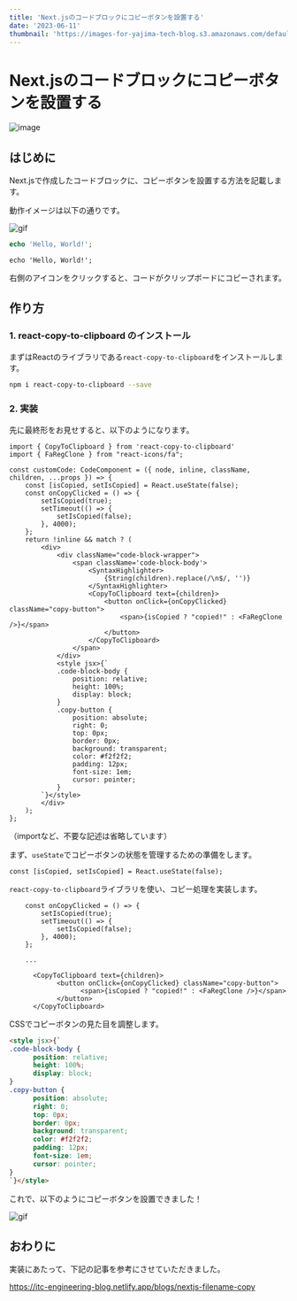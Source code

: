 ```yaml
---
title: 'Next.jsのコードブロックにコピーボタンを設置する'
date: '2023-06-11'
thumbnail: 'https://images-for-yajima-tech-blog.s3.amazonaws.com/default-thumbnail.png'
---
```


# Next.jsのコードブロックにコピーボタンを設置する

![image](https://upload.wikimedia.org/wikipedia/commons/thumb/8/8e/Nextjs-logo.svg/414px-Nextjs-logo.svg.png)

## はじめに

Next.jsで作成したコードブロックに、コピーボタンを設置する方法を記載します。

動作イメージは以下の通りです。

![gif](https://images-for-yajima-tech-blog.s3.amazonaws.com/Jun-11-2023-11-24-22.gif)

```php
echo 'Hello, World!';
```

```php:ファイル名を指定した場合
echo 'Hello, World!';
```

右側のアイコンをクリックすると、コードがクリップボードにコピーされます。

## 作り方

### 1. react-copy-to-clipboard のインストール

まずはReactのライブラリである`react-copy-to-clipboard`をインストールします。

```bash
npm i react-copy-to-clipboard --save
```

### 2. 実装

先に最終形をお見せすると、以下のようになります。

```jsx:CodeBlock.tsx
import { CopyToClipboard } from 'react-copy-to-clipboard'
import { FaRegClone } from "react-icons/fa";

const customCode: CodeComponent = ({ node, inline, className, children, ...props }) => {
    const [isCopied, setIsCopied] = React.useState(false);
    const onCopyClicked = () => {
        setIsCopied(true);
        setTimeout(() => {
            setIsCopied(false);
        }, 4000);
    };
    return !inline && match ? (
        <div>
            <div className="code-block-wrapper">
                <span className='code-block-body'>
                    <SyntaxHighlighter>
                        {String(children).replace(/\n$/, '')}
                    </SyntaxHighlighter>
                    <CopyToClipboard text={children}>
                        <button onClick={onCopyClicked} className="copy-button">
                            <span>{isCopied ? "copied!" : <FaRegClone />}</span>
                        </button>
                    </CopyToClipboard>
                </span>
            </div>
            <style jsx>{`
            .code-block-body {
                position: relative;
                height: 100%;
                display: block;
            }
            .copy-button {
                position: absolute;
                right: 0;
                top: 0px;
                border: 0px;
                background: transparent;
                color: #f2f2f2;
                padding: 12px;
                font-size: 1em;
                cursor: pointer;
            }
        `}</style>
        </div>
    );
};
```

（importなど、不要な記述は省略しています）

まず、`useState`でコピーボタンの状態を管理するための準備をします。

```tsx
const [isCopied, setIsCopied] = React.useState(false);
```

`react-copy-to-clipboard`ライブラリを使い、コピー処理を実装します。

```tsx
    const onCopyClicked = () => {
        setIsCopied(true);
        setTimeout(() => {
            setIsCopied(false);
        }, 4000);
    };
    
    ...

      <CopyToClipboard text={children}>
            <button onClick={onCopyClicked} className="copy-button">
                  <span>{isCopied ? "copied!" : <FaRegClone />}</span>
            </button>
      </CopyToClipboard>
```

CSSでコピーボタンの見た目を調整します。

```html
<style jsx>{`
.code-block-body {
      position: relative;
      height: 100%;
      display: block;
}
.copy-button {
      position: absolute;
      right: 0;
      top: 0px;
      border: 0px;
      background: transparent;
      color: #f2f2f2;
      padding: 12px;
      font-size: 1em;
      cursor: pointer;
}
`}</style>
```

これで、以下のようにコピーボタンを設置できました！

![gif](https://images-for-yajima-tech-blog.s3.amazonaws.com/Jun-11-2023-11-24-22.gif)

## おわりに

実装にあたって、下記の記事を参考にさせていただきました。

https://itc-engineering-blog.netlify.app/blogs/nextjs-filename-copy

